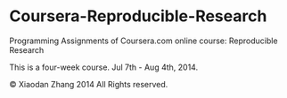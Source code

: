 Coursera-Reproducible-Research
==============================
Programming Assignments of Coursera.com online course: Reproducible Research

This is a four-week course. Jul 7th - Aug 4th, 2014.

© Xiaodan Zhang 2014 All Rights reserved.
